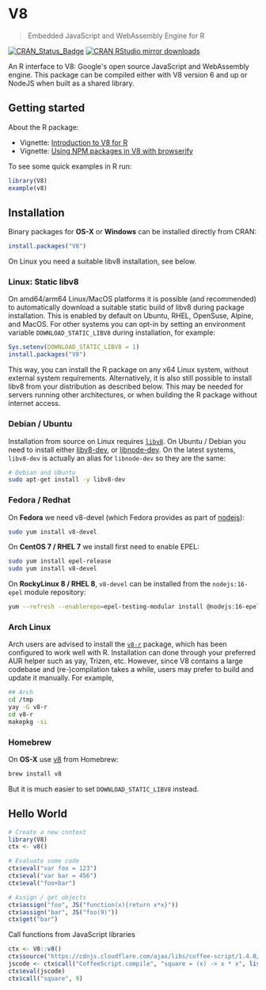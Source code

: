 # V8

> Embedded JavaScript and WebAssembly Engine for R

[![CRAN_Status_Badge](https://www.r-pkg.org/badges/version/V8)](https://cran.r-project.org/package=V8)
[![CRAN RStudio mirror downloads](https://cranlogs.r-pkg.org/badges/V8)](https://cran.r-project.org/web/packages/V8/index.html)

An R interface to V8: Google's open source JavaScript and WebAssembly 
engine. This package can be compiled either with V8 version 6 and up or NodeJS
when built as a shared library.

## Getting started

About the R package:

 - Vignette: [Introduction to V8 for R](https://cran.r-project.org/web/packages/V8/vignettes/v8_intro.html)
 - Vignette: [Using NPM packages in V8 with browserify](https://cran.r-project.org/web/packages/V8/vignettes/npm.html)
 
To see some quick examples in R run:

```r
library(V8)
example(v8)
```

## Installation
 
Binary packages for __OS-X__ or __Windows__ can be installed directly from CRAN:

```r
install.packages("V8")
```

On Linux you need a suitable libv8 installation, see below.

### Linux: Static libv8

On amd64/arm64 Linux/MacOS platforms it is possible (and recommended) to automatically download a suitable static build of libv8 during package installation. This is enabled by default on Ubuntu, RHEL, OpenSuse, Alpine, and MacOS. For other systems you can opt-in by setting an environment variable `DOWNLOAD_STATIC_LIBV8` during installation, for example:

```r
Sys.setenv(DOWNLOAD_STATIC_LIBV8 = 1)
install.packages("V8")
```

This way, you can install the R package on any x64 Linux system, without external system requirements. Alternatively, it is also still possible to install libv8 from your distribution as described below. This may be needed for servers running other architectures, or when building the R package without internet access.

### Debian / Ubuntu

Installation from source on Linux requires [`libv8`](https://v8.dev/). On Ubuntu / Debian you need to install either [libv8-dev](https://packages.ubuntu.com/bionic/libv8-dev), or [libnode-dev](https://packages.ubuntu.com/eoan/libnode-dev). On the latest systems, `libv8-dev` is actually an alias for `libnode-dev` so they are the same:

```sh
# Debian and Ubuntu
sudo apt-get install -y libv8-dev
```

### Fedora / Redhat

On __Fedora__ we need v8-devel (which Fedora provides as part of [nodejs](https://src.fedoraproject.org/rpms/nodejs)):

```sh
sudo yum install v8-devel
````

On __CentOS 7 / RHEL 7__ we install first need to enable EPEL:

```sh
sudo yum install epel-release
sudo yum install v8-devel
```

On __RockyLinux 8 / RHEL 8__, `v8-devel` can be installed from the `nodejs:16-epel` module repository:

```sh
yum --refresh --enablerepo=epel-testing-modular install @nodejs:16-epel/minimal v8-devel
```

### Arch Linux

Arch users are advised to install the [`v8-r`](https://aur.archlinux.org/packages/v8-r/) package, which has been configured to work well with R. Installation can done through your preferred AUR helper such as yay, Trizen, etc. However, since V8 contains a large codebase and (re-)compilation takes a while, users may prefer to build and update it manually. For example,

```sh
## Arch
cd /tmp
yay -G v8-r   
cd v8-r
makepkg -si
```


### Homebrew

On __OS-X__ use [v8](https://github.com/Homebrew/homebrew-core/blob/master/Formula/v8) from Homebrew:

```sh
brew install v8
```

But it is much easier to set `DOWNLOAD_STATIC_LIBV8` instead.


## Hello World

```r
# Create a new context
library(V8)
ctx <- v8()

# Evaluate some code
ctx$eval("var foo = 123")
ctx$eval("var bar = 456")
ctx$eval("foo+bar")

# Assign / get objects
ctx$assign("foo", JS("function(x){return x*x}"))
ctx$assign("bar", JS("foo(9)"))
ctx$get("bar")
```

Call functions from JavaScript libraries

```r
ctx <- V8::v8()
ctx$source("https://cdnjs.cloudflare.com/ajax/libs/coffee-script/1.4.0/coffee-script.min.js")
jscode <- ctx$call("CoffeeScript.compile", "square = (x) -> x * x", list(bare = TRUE))
ctx$eval(jscode)
ctx$call("square", 9)
```
